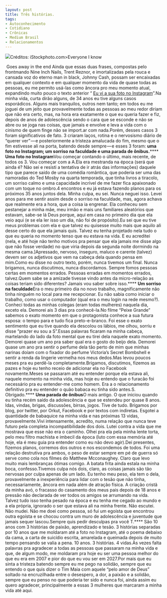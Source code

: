 ```yaml
---
layout: post
title: Três histórias.
tags:
- Autoconhecimento
- Cotidiano
- Crônicas
- Medium Brasil
- Relacionamentos
---
```


![](https://cdn-images-1.medium.com/max/2560/1*4BroQX3ifdAUCQFYEcS-dA.jpeg)Créditos: iStockphoto.com>Everyone I know

 Goes away in the end
Ainda que essas duas frases, compostas pelo 
frontmando 
Nine Inch Nails, Trent Reznor, e imortalizadas pela rouca e cansada voz do eterno man in black, Johnny Cash, possam ser encaixadas em qualquer contexto e em qualquer momento da vida de quase todas as pessoas, eu me permito usá-las como âncora pro meu momento atual, expandindo muito pouco o texto anterior “
[Eu vi a sua foto no Instagram](https://cronicas.trendr.com.br/eu-vi-a-sua-foto-no-instagram-c603011578c4)”.Na minha vida, curta dirão alguns, de 34 anos eu tive alguns casos esporádicos. Alguns mais tranquilos, outros nem tanto; em todos eu me joguei de um jeito que provavelmente todas as pessoas ao meu redor diriam que não era certo, mas, na hora era exatamente o que eu queria fazer e fiz, depois de anos de adolescência sendo o cara que se esconde e não se abre ou se joga nas coisas, que jamais e envolve e leva a vida com o cinismo de quem finge não se import.ar com nada.Porém, desses casos 3 foram significativos de fato. 3 criaram laços, rotina e o nervosismo diário de “querer ver” — e posteriormente a tristeza amalucada do fim, mesmo que o fim estivesse ali na porta, batendo desde sempre — e esses 3 foram: 
**uma foto no Instagram; um sorriso na faculdade e uma parada de ônibus.******
**Uma foto no Instagram**Vou começar contando o último, mais recente, de todos os 3. Vou começar com a A.Ela era mestranda na época (será que ainda é? Não sei e resisti a tentativa de ir atrás das informações) daquele tipo que parece saído de uma comédia romântica, que poderia ser uma das namoradas do Ted Mosby na quarta temporada, que tinha livros a tiracolo, um sorriso calmo e uma capacidade incrível de me fazer fica apaixonado com um toque no ombro.4 encontros e eu já estava fazendo planos para os próximos 35 anos juntos dela. Minha culpa, eu sei. Nunca neguei isso. Levei anos para me sentir assim desde o sorriso na faculdade, mas, agora achava que realmente era a hora, que a coisa ia engrenar. Ela conheceu sem pestanejar a minha mãe, meu irmão e mais uns familiares aleatórios que estavam, sabe-se lá Deus porque, aqui em casa no primeiro dia que ela veio aqui (e se ela ler isso um dia, não foi de propósito).Eu sei que eu tive meus problemas com ela e que talvez eu quisesse muito mais que aquilo ali desse certo do que ela jamais quis. Talvez eu tenha projetado nela tudo o que eu queria no momento tenso que eu estava na vida. E eu acreditei (nela, e até hoje não tenho motivos pra pensar que ela jamais me disse algo que não fosse verdade) no que viria depois da segunda noite dormindo na mesma cama.]Apressado, nervoso, inseguro, maluco e carente (talvez) devem ser os adjetivos que vem na cabeça dela quando pensa em mim.Como eu disse no outro texto, porém, nunca tivemos um final. Nunca brigamos, nunca discutimos, nunca discordamos. Sempre fomos pessoas certas em momentos errados. Pessoas erradas em momentos errados, talvez.Quem sabe se a amizade tivesse vindo antes da micro-relação as coisas teriam sido diferentes? Jamais vou saber sobre isso.****
**Um sorriso na faculdade**Era o meu primeiro dia no novo trabalho, magnificamente não tinha ninguém no local para me recepcionar. Eu não sabia como iniciar o trabalho, como usar o computador (qual era o meu login na rede mesmo?). Conheci todas as minhas colegas (eram todas mulheres) naquela dia, exceto ela. Demorei ais 3 dias pra conhecê-la.No filme “Peixe Grande” sabemos o exato momento em que o protagonista conhece a sua futura esposa: o tempo para e tudo fica preto-e-branco. Foi esse o exato sentimento que eu tive quando ela descolou os lábios, me olhou, sorriu e disse “prazer eu sou a S”.Essas palavras ficaram na minha cabeça, martelando do lado da foto mental que eu tirei dela naquele exato momento. Demorei quase um ano pra saber qual era o gosto do beijo dela. Demorei quase um ano pra sentir o perfume dela tão perto de mim que minhas narinas doíam com o fixador do perfume 
Victoria’s Secret Bombshell e sentir a renda da lingerie vermelha nos meus dedos.Mas levou poucos meses pra eu perdê-la completamente.Brigamos, discutimos, fizemos as pazes e hoje eu tenho receio de adicionar ela no Facebook novamente.Meses se passaram até eu entender porque ela estava ali, naquele momento na minha vida, mas hoje eu entendo que o furacão foi necessário pra eu entender-me como homem. Era a o relacionamento definitivo pra eu entender o quão babaca eu tinha sido antes.S. Obrigado.****
**Uma parada de ônibus**O mais antigo. O que iniciou quando eu tinha recém saído da adolescência e que se estendeu por quase 8 anos. Idas, vindas, brigas, discussões, birras, jogos. Tive de tudo. Brigamos por blog, por twitter, por Orkut, Facebook e por textos com indiretas. Esgotei a quantidade de babaquice na minha vida e nas próximas 13 vidas, provavelmente.Vivi intensamente, acredito, numa relação que nunca teve futuro pela completa incompatibilidade dos dois. Lutei contra a vida que me mostrava que esse não era o caminho. Olhei pra ela pela minha lente torta, pelo meu filtro machista e imbecil da época (luto com essa memória até hoje, ela é meu guia pra entender como eu não devo agir).Dei presentes, fizemos planos, corremos dos outros e nos escondemos de todos. Foi uma relação destrutiva pra ambos, o peso de estar sempre em pé de guerra só serve como cola nos filmes do Matthew Mcconaughey. Claro que levo muito mais lembranças ótimas comigo. A batata frita ainda estala na minha boca, confesso.Tivemos culpa nós dois, claro, as coisas jamais são tão nervosas por culpa apenas de um lado. Eu tenho meu peso, ela tem o dela, provavelmente a inexperiência para lidar com o tesão que não tinha, necessariamente, âncora em nada além de atração física. A criação cristã da minha avó, o fracasso do casamento dos meus pais depois de 18 anos e pressão não declarada de ver todos os amigos se arrumando na vida. Talvez tudo isso tenha pesado na época e eu tenha me cegado ao mundo e a ela própria, ignorado o ser que estava ali na minha frente. Não escutei. Não mudei. Não me doei como pessoa, só fui um egoísta que encontrou outra egoísta e se chocou contra um muro de adolescência e juventude que jamais sequer lascou.Sempre quis pedir desculpas pra você T.****
São 10 anos com 3 histórias de paixão, aprendizado e tesão. 3 histórias separadas por 10 anos que me moldaram até a foto no Instagram, até o poema debaixo da cama, a carta de suicídio escrita, amarelada e queimada depois de muito tempo pensando se valia a pena. 10 anos. 3 histórias. 4 vidas.Às vezes falta palavras pra agradecer a todas as pessoas que passaram na minha vida e que, de algum modo, me moldaram pra hoje eu ser uma pessoa melhor do que eu era em 2007 e pior do que eu vou ser em 2027.Por mais que eu sinta a tristeza batendo sempre eu me pego na solidão, sempre que eu entendo o que quis dizer o Tim Maia com aquele “pelo amor de Deus” soltado na encruzilhada entre o desespero, a dor, a paixão e a solidão, sempre que eu penso no que poderia ter sido e nunca foi, ainda assim eu quero agradecer, principalmente a essas 3 mulheres que marcaram a minha vida até aqui.
